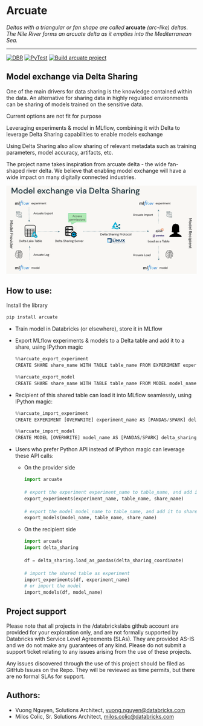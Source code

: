 # Arcuate

*Deltas with a triangular or fan shape are called* **arcuate** *(arc-like) deltas. The Nile River forms an arcuate delta as it empties into the Mediterranean Sea.*
___

[![DBR](https://img.shields.io/badge/DBR-10.4_ML-green)]()
[![PyTest](https://github.com/databricks/arcuate/actions/workflows/pytest.yml/badge.svg?branch=main)](https://github.com/databricks/arcuate/actions/workflows/pytest.yml)
[![Build arcuate project](https://github.com/databricks/arcuate/actions/workflows/build.yml/badge.svg?branch=main)](https://github.com/databricks/arcuate/actions/workflows/build.yml)

## Model exchange via Delta Sharing

One of the main drivers for data sharing is the knowledge contained within the data. An alternative for sharing data in highly regulated environments can be sharing of models trained on the sensitive data.

Current options are not fit for purpose

Leveraging experiments & model in MLflow, combining it with Delta to leverage Delta Sharing capabilities to enable models exchange

Using Delta Sharing also allow sharing of relevant metadata such as training parameters, model accuracy, artifacts, etc.

The project name takes inspiration from arcuate delta - the wide fan-shaped river delta. We believe that enabling model exchange will have a wide impact on many digitally connected industries.

![How it works](images/model_exchange.png)

## How to use:

Install the library

```python
pip install arcuate
```

- Train model in Databricks (or elsewhere), store it in MLflow
- Export MLflow experiments & models to a Delta table and add it to a share, using IPython magic 
    ```python
    %%arcuate_export_experiment  
    CREATE SHARE share_name WITH TABLE table_name FROM EXPERIMENT experiment_name
    ```

    ```python
    %%arcuate_export_model
    CREATE SHARE share_name WITH TABLE table_name FROM MODEL model_name
    ```
- Recipient of this shared table can load it into MLflow seamlessly, using IPython magic:
    ```python
    %%arcuate_import_experiment
    CREATE EXPERIMENT [OVERWRITE] experiment_name AS [PANDAS/SPARK] delta_sharing_coordinate
    ```

    ```python
    %%arcuate_import_model
    CREATE MODEL [OVERWRITE] model_name AS [PANDAS/SPARK] delta_sharing_coordinate
    ```

- Users who prefer Python API instead of IPython magic can leverage these API calls:

  - On the provider side

    ```python
    import arcuate

    # export the experiment experiment_name to table_name, and add it to share_name
    export_experiments(experiment_name, table_name, share_name)
    
    # export the model model_name to table_name, and add it to share_name
    export_models(model_name, table_name, share_name)    
    ```

  - On the recipient side

    ```python
    import arcuate
    import delta_sharing

    df = delta_sharing.load_as_pandas(delta_sharing_coordinate)
    
    # import the shared table as experiment
    import_experiments(df, experiment_name)
    # or import the model
    import_models(df, model_name)
    ```

## Project support
Please note that all projects in the /databrickslabs github account are provided for your exploration only, and are not formally supported by Databricks with Service Level Agreements (SLAs). They are provided AS-IS and we do not make any guarantees of any kind. Please do not submit a support ticket relating to any issues arising from the use of these projects.

Any issues discovered through the use of this project should be filed as GitHub Issues on the Repo. They will be reviewed as time permits, but there are no formal SLAs for support.

## Authors:
- Vuong Nguyen, Solutions Architect, <vuong.nguyen@databricks.com>
- Milos Colic, Sr. Solutions Architect, <milos.colic@databricks.com>
